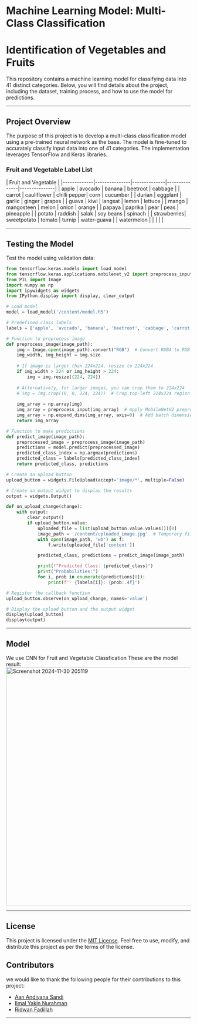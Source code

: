# Machine Learning Model: Multi-Class Classification
# Identification of Vegetables and Fruits

This repository contains a machine learning model for classifying data into 41 distinct categories. Below, you will find details about the project, including the dataset, training process, and how to use the model for predictions.

---

## Project Overview
The purpose of this project is to develop a multi-class classification model using a pre-trained neural network as the base. The model is fine-tuned to accurately classify input data into one of 41 categories. The implementation leverages TensorFlow and Keras libraries.

### Fruit and Vegetable Label List

|                            Fruit and Vegetable                             |
|-------------|---------------|--------------|---------------|---------------|
| apple       | avocado       | banana       | beetroot      | cabbage       |
| carrot      | cauliflower   | chilli pepper| corn          | cucumber      |
| durian      | eggplant      | garlic       | ginger        | grapes        |
| guava       | kiwi          | langsat      | lemon         | lettuce       |
| mango       | mangosteen    | melon        | onion         | orange        |
| papaya      | paprika       | pear         | peas          | pineapple     |
| potato      | raddish       | salak        | soy beans     | spinach       |
| strawberries| sweetpotato   | tomato       | turnip        | water-guava   |
| watermelon  |               |              |               |               |

---

## Testing the Model

Test the model using validation data:

```python
from tensorflow.keras.models import load_model
from tensorflow.keras.applications.mobilenet_v2 import preprocess_input
from PIL import Image
import numpy as np
import ipywidgets as widgets
from IPython.display import display, clear_output

# Load model
model = load_model('/content/model.h5')

# Predefined class labels
labels = ['apple', 'avocado', 'banana', 'beetroot', 'cabbage', 'carrot', 'cauliflower', 'chilli pepper', 'corn', 'cucumber', 'durian', 'eggplant', 'garlic', 'ginger', 'grapes', 'guava', 'kiwi', 'langsat', 'lemon', 'lettuce', 'mango', 'mangosteen', 'melon', 'onion', 'orange', 'papaya', 'paprika', 'pear', 'peas', 'pineapple', 'potato', 'raddish', 'salak', 'soy beans', 'spinach', 'strawberies', 'sweetpotato', 'tomato', 'turnip', 'water-guava', 'watermelon']

# Function to preprocess image
def preprocess_image(image_path):
    img = Image.open(image_path).convert("RGB")  # Convert RGBA to RGB
    img_width, img_height = img.size
    
    # If image is larger than 224x224, resize to 224x224
    if img_width > 224 or img_height > 224:
        img = img.resize((224, 224))
    
    # Alternatively, for larger images, you can crop them to 224x224
    # img = img.crop((0, 0, 224, 224))  # Crop top-left 224x224 region
    
    img_array = np.array(img)
    img_array = preprocess_input(img_array)  # Apply MobileNetV2 preprocessing
    img_array = np.expand_dims(img_array, axis=0)  # Add batch dimension
    return img_array

# Function to make predictions
def predict_image(image_path):
    preprocessed_image = preprocess_image(image_path)
    predictions = model.predict(preprocessed_image)
    predicted_class_index = np.argmax(predictions)
    predicted_class = labels[predicted_class_index]
    return predicted_class, predictions

# Create an upload button
upload_button = widgets.FileUpload(accept='image/*', multiple=False)

# Create an output widget to display the results
output = widgets.Output()

def on_upload_change(change):
    with output:
        clear_output()
        if upload_button.value:
            uploaded_file = list(upload_button.value.values())[0]
            image_path = '/content/uploaded_image.jpg'  # Temporary file path
            with open(image_path, 'wb') as f:
                f.write(uploaded_file['content'])

            predicted_class, predictions = predict_image(image_path)

            print(f"Predicted Class: {predicted_class}")
            print("Probabilities:")
            for i, prob in enumerate(predictions[0]):
                print(f"- {labels[i]}: {prob:.4f}")

# Register the callback function
upload_button.observe(on_upload_change, names='value')

# Display the upload button and the output widget
display(upload_button)
display(output)


```

---

## Model
We use CNN for Fruit and Vegetable Classfication These are the model result:
<img width="649" alt="Screenshot 2024-11-30 205119" src="https://github.com/user-attachments/assets/d7dab1d8-349b-4e96-8b90-b5890dd6c763">

---

## License
This project is licensed under the [MIT License](LICENSE). Feel free to use, modify, and distribute this project as per the terms of the license.
## Contributors
we would like to thank the following people for their contributions to this project:

- [Aan Andiyana Sandi](https://github.com/aan-andiyanaS)
- [Ilmal Yakin Nurahman](https://github.com/ilmalyakinn)
- [Ridwan Fadillah](https://github.com/RidwanFadillah)

---

